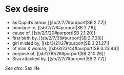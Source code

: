 # Sex desire

* as Cupid’s arrow, [[sb/2/7/7#purport|SB 2.7.7]]
* bondage to, [[sb/2/7/6#purport|SB 2.7.6]]
* cause of, [[sb/2/1/20#purport|SB 2.1.20]]
* first birth by, [[sb/2/7/38#purport|SB 2.7.38]]
* girl misled by, [[sb/3/21/27#purport|SB 3.21.27]]
* of man & woman, [[sb/3/23/44#purport|SB 3.23.44]]
* purpose of, [[sb/2/10/26#purport|SB 2.10.26]]
* Śiva attacked by, [[sb/2/7/7#purport|SB 2.7.7]]

*See also:* Sex life
